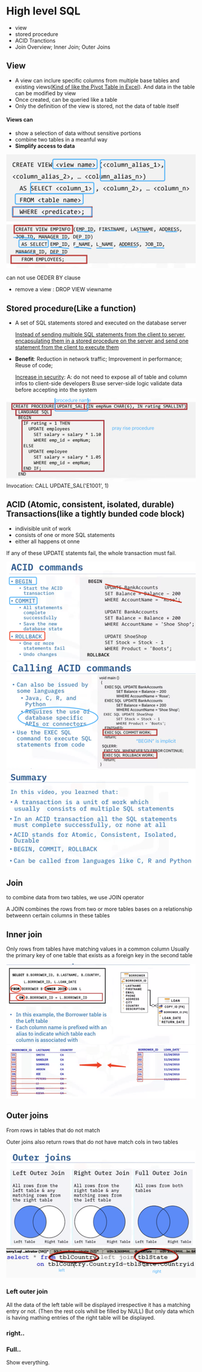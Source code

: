 # High level SQL

- view
- stored procedure
- ACID Tranctions
- Join Overview; Inner Join; Outer Joins

## View

- A view can inclure specific columns from multiple base tables and existing views(<u>Kind of like the Pivot Table in Excel</u>). And data in the table can be modified by view
- Once created, can be queried like a table
- Only the definition of the view is stored, not the data of table itself

#### Views can

- show a selection of data without sensitive portions
- combine two tables in a meanful way
- **Simplify access to data**

<img src="./photos/image-20230401123001773.png" alt="image-20230401123001773" style="zoom:50%;" />

<img src="./photos/image-20230401123131891.png" alt="image-20230401123131891" style="zoom:50%;" />

can not use OEDER BY clause

- remove a view : DROP VIEW viewname



## Stored procedure(Like a function)

- A set of SQL statements stored and executed on the database server

  <u>Instead of sending multiple SQL statements from the client to server, encapsulating them in a stored procedure on the server and send one statement from the client to execute them</u>

- **Benefit**: Reduction in network traffic; Improvement in performance; Reuse of code; 

  <u>Increase in security</u>: A: do not need to expose all of table and column infos to client-side developers  B:use server-side logic validate data before accepting into the system

<img src="./photos/image-20230401132454783.png" alt="image-20230401132454783" style="zoom:50%;" />
Invocation: CALL UPDATE_SAL('E1001', 1)



## ACID (Atomic, consistent, isolated, durable) Transactions(like a tightly bunded code block)

- indivisible unit of work 
- consists of one or more SQL statements
- either all happens ot onne

If any of these UPDATE statemts fail, the whole transaction must fail.

<img src="./photos/image-20230401134134358.png" alt="image-20230401134134358" style="zoom:50%;" />

<img src="./photos/image-20230401134447847.png" alt="image-20230401134447847" style="zoom:50%;" />

<img src="./photos/image-20230401134608065.png" alt="image-20230401134608065" style="zoom:50%;" />





## Join

to combine data from two tables, we use JOIN operator

A JOIN combines the rows from two or more tables bases on a relationship betweenn certain columns in these tables 

## Inner join

Only rows from tables have matching values in a common column
Usually the primary key of one table that exists as a foreign key in the second table

<img src="./photos/image-20230401145808176.png" alt="image-20230401145808176" style="zoom:50%;" />

<img src="./photos/image-20230401150007338.png" alt="image-20230401150007338" style="zoom:50%;" />

## Outer joins

From rows in tables that do not match

Outer joins also return rows that do not have match cols in two tables

<img src="./photos/image-20230401150917633.png" alt="image-20230401150917633" style="zoom:50%;" />

<img src="./photos/image-20230401153928739.png" alt="image-20230401153928739" style="zoom:50%;" />

### Left outer join

All the data of the left table will be displayed irrespective it has a matching entry or not. (Then the rest cols whill be filled by NULL)
But only data which is having mathing entries of the right table will be displayed.  

### right..



### Full..

Show everything.







